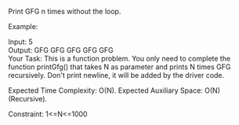 Print GFG n times without the loop.

Example:

Input:
5<br>
Output:
GFG GFG GFG GFG GFG<br>
Your Task:
This is a function problem. You only need to complete the function printGfg() that takes N as parameter and prints N times GFG recursively. Don't print newline, it will be added by the driver code.


Expected Time Complexity: O(N).
Expected Auxiliary Space: O(N) (Recursive).

Constraint:
1<=N<=1000
